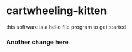 # cartwheeling-kitten
this software is a hello file program to get started
<h3>Another change here</h3>

